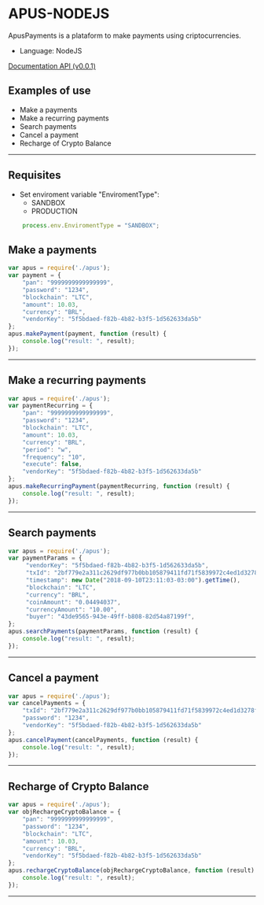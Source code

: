 # APUS-NODEJS
ApusPayments is a plataform to make payments using criptocurrencies.
* Language: NodeJS

[Documentation API (v0.0.1)](https://docs.apuspayments.com/)

## Examples of use 
* Make a payments
* Make a recurring payments
* Search payments
* Cancel a payment
* Recharge of Crypto Balance

<hr>

## Requisites
* Set enviroment variable "EnviromentType":
    * SANDBOX 
    * PRODUCTION 
```javascript
    process.env.EnviromentType = "SANDBOX";
```

## Make a payments

```javascript
var apus = require('./apus');
var payment = {
    "pan": "9999999999999999", 
    "password": "1234",
    "blockchain": "LTC",
    "amount": 10.03,
    "currency": "BRL", 
    "vendorKey": "5f5bdaed-f82b-4b82-b3f5-1d562633da5b"
};
apus.makePayment(payment, function (result) {
    console.log("result: ", result);
});
```
<hr>

## Make a recurring payments

```javascript
var apus = require('./apus');
var paymentRecurring = {
    "pan": "9999999999999999", 
    "password": "1234",
    "blockchain": "LTC",
    "amount": 10.03,
    "currency": "BRL",
    "period": "w",
    "frequency": "10",
    "execute": false,
    "vendorKey": "5f5bdaed-f82b-4b82-b3f5-1d562633da5b"
};
apus.makeRecurringPayment(paymentRecurring, function (result) {
    console.log("result: ", result);
});
```
<hr>

## Search payments

```javascript
var apus = require('./apus');
var paymentParams = {
     "vendorKey": "5f5bdaed-f82b-4b82-b3f5-1d562633da5b",
     "txId": "2bf779e2a311c2629df977b0bb105879411fd71f5839972c4ed1d3278f80170f",
     "timestamp": new Date("2018-09-10T23:11:03-03:00").getTime(),
     "blockchain": "LTC",
     "currency": "BRL",
     "coinAmount": "0.04494037",
     "currencyAmount": "10.00",
     "buyer": "43de9565-943e-49ff-b808-82d54a87199f",
};
apus.searchPayments(paymentParams, function (result) {
    console.log("result: ", result);
});
```
<hr>

## Cancel a payment

```javascript
var apus = require('./apus');
var cancelPayments = {
    "txId": "2bf779e2a311c2629df977b0bb105879411fd71f5839972c4ed1d3278f80170f",
    "password": "1234",
    "vendorKey": "5f5bdaed-f82b-4b82-b3f5-1d562633da5b"
};
apus.cancelPayment(cancelPayments, function (result) {
    console.log("result: ", result);
});
```
<hr>

## Recharge of Crypto Balance

```javascript
var apus = require('./apus');
var objRechargeCryptoBalance = {
    "pan": "9999999999999999", 
    "password": "1234",
    "blockchain": "LTC",
    "amount": 10.03,
    "currency": "BRL",
    "vendorKey": "5f5bdaed-f82b-4b82-b3f5-1d562633da5b"
};
apus.rechargeCryptoBalance(objRechargeCryptoBalance, function (result) {
    console.log("result: ", result);
});
```
<hr>
